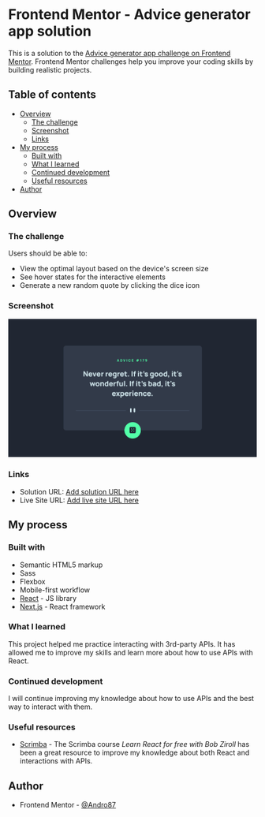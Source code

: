 # Frontend Mentor - Advice generator app solution

This is a solution to the [Advice generator app challenge on Frontend Mentor](https://www.frontendmentor.io/challenges/advice-generator-app-QdUG-13db). Frontend Mentor challenges help you improve your coding skills by building realistic projects.

## Table of contents

-   [Overview](#overview)
    -   [The challenge](#the-challenge)
    -   [Screenshot](#screenshot)
    -   [Links](#links)
-   [My process](#my-process)
    -   [Built with](#built-with)
    -   [What I learned](#what-i-learned)
    -   [Continued development](#continued-development)
    -   [Useful resources](#useful-resources)
-   [Author](#author)

## Overview

### The challenge

Users should be able to:

-   View the optimal layout based on the device's screen size
-   See hover states for the interactive elements
-   Generate a new random quote by clicking the dice icon

### Screenshot

![Advice Generator App](./public/images/screenshot.png)

### Links

-   Solution URL: [Add solution URL here](https://github.com/Andro87/advice-generator-app.git)
-   Live Site URL: [Add live site URL here](https://your-live-site-url.com)

## My process

### Built with

-   Semantic HTML5 markup
-   Sass
-   Flexbox
-   Mobile-first workflow
-   [React](https://reactjs.org/) - JS library
-   [Next.js](https://nextjs.org/) - React framework

### What I learned

This project helped me practice interacting with 3rd-party APIs.
It has allowed me to improve my skills and learn more about how to use APIs with React.

### Continued development

I will continue improving my knowledge about how to use APIs and the best way to interact with them.

### Useful resources

-   [Scrimba](https://scrimba.com/) - The Scrimba course _Learn React for free with Bob Ziroll_ has been a great resource to improve my knowledge about both React and interactions with APIs.

## Author

-   Frontend Mentor - [@Andro87](https://www.frontendmentor.io/profile/Andro87)

